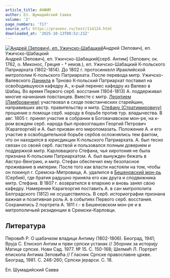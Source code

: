 ```yaml
---
article_title: АНФИМ
author: Еп. Шумадийский Савва
volume: '2'
page_numbers: '717'
source_url: https://pravenc.ru/text/114124.html
downloaded_at: '2025-10-13T08:52:21Z'
---
```


[![Андрей (Зепович), еп. Ужичско-Шабацкий](https://pravenc.ru/data/934/447/1234/i200.jpg "Кликните для увеличения картинки")](https://pravenc.ru/data/934/447/1234/i400.jpg)Андрей (Зепович), еп. Ужичско-Шабацкий  
Андрей (Зепович), еп. Ужичско-Шабацкий[серб. Антим] (Зепович; ок. 1762, о. Миконос, Греция - † неизв.), еп. Ужичско-Шабацкий К-польского Патриархата (1802-1814). До 1802 г. протосинкелл Ираклийской митрополии К-польского Патриархата. После перевода митр. Ужичско-Валевского [Даниила](https://pravenc.ru/text/Даниил.html) в Трново К-польский Патриархат поставил на освободившуюся кафедру А., к-рый перенес кафедру из Валево в Шабац. Во время Первого серб. восстания (1804-1813) А. поддерживал многие начинания повстанцев. Вместе с митр. [Леонтием (Ламбровичем)](<https://pravenc.ru/text/Леонтием (Ламбровичем).html>) участвовал в сходе повстанческих старейшин, направивших австр. правительству и митр. [Стефану (Стратимировичу)](<https://pravenc.ru/text/Стефану (Стратимировичу).html>) прошение о помощи серб. народу в борьбе против тур. владычества. В авг. 1805 г. принял участие в собрании в Боговачавском мон-ре, на к-ром вождем серб. народа был провозглашен Георгий Петрович (Карагеоргий) и А. был призван его миропомазать. Положение А. и его участие в освободительной борьбе сербов осложнялись тем фактом, что он находился в юрисдикции К-польского Патриархата. А. был тесно связан со своей серб. паствой и пользовался полным доверием и поддержкой митр. Карловацкого Стефана, чья хиротония не была признана К-польским Патриархатом. А. был вынужден бежать в Австро-Венгрию, и митр. Стефан обеспечил ему безопасное проживание в империи. После того как власти настояли на том, чтобы он покинул г. Сремска-Митровица, А. удалился в [Бешеновский мон-рь](<https://pravenc.ru/text/Бешеновский мон-рь.html>) (Сербия), где братия радушно приняла его как друга и сподвижника митр. Стефана. В 1807 г. возвратился в епархию и вновь занял свою кафедру. Намерение Карагеоргия поставить А. в сан митрополита Белградского (1812) не осуществилось. В серб. историографии признана важная и позитивная роль А. в событиях Первого серб. восстания. Сохранились 2 портрета А. 1811 г.- в Бешеновском мон-ре и в митрополичьей резиденции в Сремски-Карловци.

## Литература

Перовић Р. О шабачком владици Антиму (1802-1806). Београд, 1941; Вруjа С. Епископ Антим и први српски устанак // Зборник за историjу Матице српске. Нови Сад. 1977. № 15. С. 150-168; Шелмић Л. Портрет епископа Антима Зеповића // Гласник Српске православне цркве. Београд, 1981. С. 248-260; Српски jерарси. С. 18.

Еп. Шумадийский Савва
